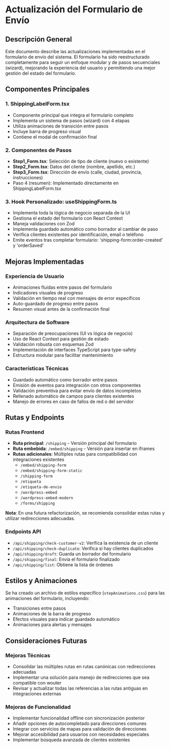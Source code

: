 # Actualización del Formulario de Envío

## Descripción General
Este documento describe las actualizaciones implementadas en el formulario de envío del sistema. El formulario ha sido reestructurado completamente para seguir un enfoque modular y de pasos secuenciales (wizard), mejorando la experiencia del usuario y permitiendo una mejor gestión del estado del formulario.

## Componentes Principales

### 1. ShippingLabelForm.tsx
- Componente principal que integra el formulario completo
- Implementa un sistema de pasos (wizard) con 4 etapas
- Utiliza animaciones de transición entre pasos
- Incluye barra de progreso visual
- Contiene el modal de confirmación final

### 2. Componentes de Pasos
- **Step1_Form.tsx**: Selección de tipo de cliente (nuevo o existente)
- **Step2_Form.tsx**: Datos del cliente (nombre, apellido, etc.)
- **Step3_Form.tsx**: Dirección de envío (calle, ciudad, provincia, instrucciones)
- Paso 4 (resumen): Implementado directamente en ShippingLabelForm.tsx

### 3. Hook Personalizado: useShippingForm.ts
- Implementa toda la lógica de negocio separada de la UI
- Gestiona el estado del formulario con React Context
- Maneja validaciones con Zod
- Implementa guardado automático como borrador al cambiar de paso
- Verifica clientes existentes por identificación, email o teléfono
- Emite eventos tras completar formulario: 'shipping-form:order-created' y 'orderSaved'

## Mejoras Implementadas

### Experiencia de Usuario
- Animaciones fluidas entre pasos del formulario
- Indicadores visuales de progreso
- Validación en tiempo real con mensajes de error específicos
- Auto-guardado de progreso entre pasos
- Resumen visual antes de la confirmación final

### Arquitectura de Software
- Separación de preocupaciones (UI vs lógica de negocio)
- Uso de React Context para gestión de estado
- Validación robusta con esquemas Zod
- Implementación de interfaces TypeScript para type-safety
- Estructura modular para facilitar mantenimiento

### Características Técnicas
- Guardado automático como borrador entre pasos
- Emisión de eventos para integración con otros componentes
- Validación preventiva para evitar envío de datos incompletos
- Rellenado automático de campos para clientes existentes
- Manejo de errores en caso de fallos de red o del servidor

## Rutas y Endpoints

### Rutas Frontend
- **Ruta principal**: `/shipping` - Versión principal del formulario
- **Ruta embebida**: `/embed/shipping` - Versión para insertar en iframes
- **Rutas adicionales**: Múltiples rutas para compatibilidad con integraciones existentes
  - `/embed/shipping-form`
  - `/embed/shipping-form-static`
  - `/shipping-form`
  - `/etiqueta`
  - `/etiqueta-de-envio`
  - `/wordpress-embed`
  - `/wordpress-embed-modern`
  - `/forms/shipping`

**Nota**: En una futura refactorización, se recomienda consolidar estas rutas y utilizar redirecciones adecuadas.

### Endpoints API
- `/api/shipping/check-customer-v2`: Verifica la existencia de un cliente
- `/api/shipping/check-duplicate`: Verifica si hay clientes duplicados
- `/api/shipping/draft`: Guarda un borrador del formulario
- `/api/shipping/final`: Envía el formulario finalizado 
- `/api/shipping/list`: Obtiene la lista de órdenes

## Estilos y Animaciones
Se ha creado un archivo de estilos específico (`stepAnimations.css`) para las animaciones del formulario, incluyendo:

- Transiciones entre pasos
- Animaciones de la barra de progreso
- Efectos visuales para indicar guardado automático
- Animaciones para alertas y mensajes

## Consideraciones Futuras

### Mejoras Técnicas
- Consolidar las múltiples rutas en rutas canónicas con redirecciones adecuadas
- Implementar una solución para manejo de redirecciones que sea compatible con wouter
- Revisar y actualizar todas las referencias a las rutas antiguas en integraciones externas

### Mejoras de Funcionalidad
- Implementar funcionalidad offline con sincronización posterior
- Añadir opciones de autocompletado para direcciones comunes
- Integrar con servicios de mapas para validación de direcciones
- Mejorar accesibilidad para usuarios con necesidades especiales
- Implementar búsqueda avanzada de clientes existentes